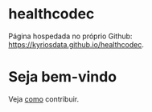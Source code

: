 # healthcodec
Página hospedada no próprio Github: https://kyriosdata.github.io/healthcodec.

# Seja bem-vindo
Veja [como](CONTRIBUTING.md) contribuir. 
